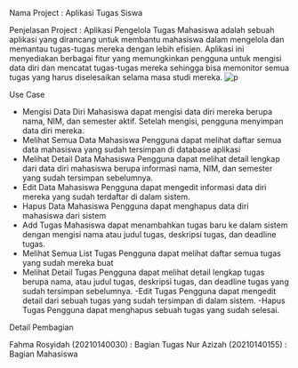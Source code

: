 Nama Project : Aplikasi Tugas Siswa

Penjelasan Project : Aplikasi Pengelola Tugas Mahasiswa adalah sebuah aplikasi yang dirancang untuk membantu mahasiswa dalam mengelola dan memantau tugas-tugas mereka dengan lebih efisien. Aplikasi ini menyediakan berbagai fitur yang memungkinkan pengguna untuk mengisi data diri dan mencatat tugas-tugas mereka sehingga bisa memonitor semua tugas yang harus diselesaikan selama masa studi mereka.
![p](https://github.com/fahmarosyidah/FinalProject_PAM/assets/115076270/084f57f4-2fd9-457b-b191-9742ce26f75b) 

Use Case 
- Mengisi Data Diri
Mahasiswa dapat mengisi data diri mereka berupa nama, NIM, dan semester aktif. Setelah mengisi, pengguna menyimpan data diri mereka.
- Melihat Semua Data Mahasiswa
Pengguna dapat melihat daftar semua data mahasiswa yang sudah tersimpan di database aplikasi
- Melihat Detail Data Mahasiswa
Pengguna dapat melihat detail lengkap dari data diri mahasiswa berupa informasi nama, NIM, dan semester yang sudah tersimpan sebelumnya.
- Edit Data Mahasiswa
Pengguna dapat mengedit informasi data diri mereka yang sudah terdaftar di dalam sistem.
- Hapus Data Mahasiswa
Pengguna dapat menghapus data diri mahasiswa dari sistem
- Add Tugas
Mahasiswa dapat menambahkan tugas baru ke dalam sistem dengan mengisi nama atau judul tugas, deskripsi tugas, dan deadline tugas.
- Melihat Semua List Tugas
Pengguna dapat melihat daftar semua tugas yang sudah mereka buat
- Melihat Detail Tugas
Pengguna dapat melihat detail lengkap tugas berupa nama, atau judul tugas, deskripsi tugas, dan deadline tugas yang sudah tersimpan sebelumnya.
-Edit Tugas
Pengguna dapat mengedit detail dari sebuah tugas yang sudah tersimpan di dalam sistem.
-Hapus Tugas
Pengguna dapat menghapus sebuah tugas yang sudah selesai.

Detail Pembagian 

Fahma Rosyidah (20210140030) : Bagian Tugas
Nur Azizah (20210140155) : Bagian Mahasiswa
